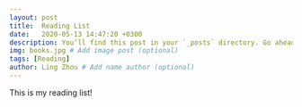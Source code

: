 ```yaml
---
layout: post
title:  Reading List
date:   2020-05-13 14:47:20 +0300
description: You’ll find this post in your `_posts` directory. Go ahead and edit it and re-build the site to see your changes. # Add post description (optional)
img: books.jpg # Add image post (optional)
tags: [Reading]
author: Ling Zhou # Add name author (optional)
---
```

This is my reading list!
